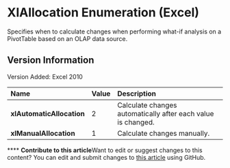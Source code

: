 
# XlAllocation Enumeration (Excel)

Specifies when to calculate changes when performing what-if analysis on a PivotTable based on an OLAP data source.


## Version Information

Version Added: Excel 2010 



|**Name**|**Value**|**Description**|
|:-----|:-----|:-----|
| **xlAutomaticAllocation**|2|Calculate changes automatically after each value is changed.|
| **xlManualAllocation**|1|Calculate changes manually. |

****   **Contribute to this article**Want to edit or suggest changes to this content? You can edit and submit changes to  [this article](https://github.com/jhershey00/VBA_Excel_Test/OpenXMLCon/articles/3e3050ae-49bd-aca1-b8b6-52b40f0218d6.md) using GitHub.

